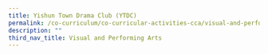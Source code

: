 ```yaml
---
title: Yishun Town Drama Club (YTDC)
permalink: /co-curriculum/co-curricular-activities-cca/visual-and-performing-arts/yishun-town-drama-club-ytdc/
description: ""
third_nav_title: Visual and Performing Arts
---
```

